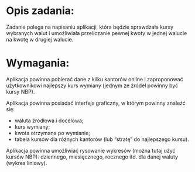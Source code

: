 # Opis zadania:

Zadanie polega na napisaniu aplikacji, która będzie sprawdzała kursy wybranych walut i umożliwiała przeliczanie pewnej kwoty w jednej walucie na kwotę w drugiej walucie.

# Wymagania:

Aplikacja powinna pobierać dane z kilku kantorów online i zaproponować użytkownikowi najlepszy kurs wymiany (jednym ze źródeł powinny być kursy NBP).

Aplikacja powinna posiadać interfejs graficzny, w którym powinny znaleźć się:
  - waluta źródłowa i docelowa;
  - kurs wymiany;
  - kwota otrzymana po wymianie;
  - tabela kursów dla różnych kantorów (lub “stratę” do najlepszego kursu).
  
Aplikacja powinna umożliwiać rysowanie wykresów (można tutaj użyć kursów NBP): dziennego, miesięcznego, rocznego itd. dla danej waluty (wykres liniowy).
